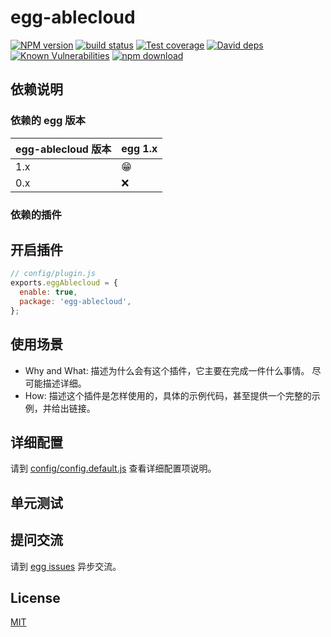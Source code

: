# egg-ablecloud

[![NPM version][npm-image]][npm-url]
[![build status][travis-image]][travis-url]
[![Test coverage][codecov-image]][codecov-url]
[![David deps][david-image]][david-url]
[![Known Vulnerabilities][snyk-image]][snyk-url]
[![npm download][download-image]][download-url]

[npm-image]: https://img.shields.io/npm/v/egg-ablecloud.svg?style=flat-square
[npm-url]: https://npmjs.org/package/egg-ablecloud
[travis-image]: https://img.shields.io/travis/x-cold/egg-ablecloud.svg?style=flat-square
[travis-url]: https://travis-ci.org/x-cold/egg-ablecloud
[codecov-image]: https://img.shields.io/codecov/c/github/x-cold/egg-ablecloud.svg?style=flat-square
[codecov-url]: https://codecov.io/github/x-cold/egg-ablecloud?branch=master
[david-image]: https://img.shields.io/david/x-cold/egg-ablecloud.svg?style=flat-square
[david-url]: https://david-dm.org/x-cold/egg-ablecloud
[snyk-image]: https://snyk.io/test/npm/egg-ablecloud/badge.svg?style=flat-square
[snyk-url]: https://snyk.io/test/npm/egg-ablecloud
[download-image]: https://img.shields.io/npm/dm/egg-ablecloud.svg?style=flat-square
[download-url]: https://npmjs.org/package/egg-ablecloud

<!--
Description here.
-->

## 依赖说明

### 依赖的 egg 版本

egg-ablecloud 版本 | egg 1.x
--- | ---
1.x | 😁
0.x | ❌

### 依赖的插件
<!--

如果有依赖其它插件，请在这里特别说明。如

- security
- multipart

-->

## 开启插件

```js
// config/plugin.js
exports.eggAblecloud = {
  enable: true,
  package: 'egg-ablecloud',
};
```

## 使用场景

- Why and What: 描述为什么会有这个插件，它主要在完成一件什么事情。
尽可能描述详细。
- How: 描述这个插件是怎样使用的，具体的示例代码，甚至提供一个完整的示例，并给出链接。

## 详细配置

请到 [config/config.default.js](config/config.default.js) 查看详细配置项说明。

## 单元测试

<!-- 描述如何在单元测试中使用此插件，例如 schedule 如何触发。无则省略。-->

## 提问交流

请到 [egg issues](https://github.com/eggjs/egg/issues) 异步交流。

## License

[MIT](LICENSE)

